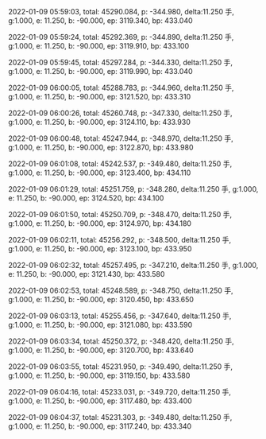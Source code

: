 2022-01-09 05:59:03, total: 45290.084, p: -344.980, delta:11.250 手, g:1.000, e: 11.250, b: -90.000, ep: 3119.340, bp: 433.040

2022-01-09 05:59:24, total: 45292.369, p: -344.890, delta:11.250 手, g:1.000, e: 11.250, b: -90.000, ep: 3119.910, bp: 433.100

2022-01-09 05:59:45, total: 45297.284, p: -344.330, delta:11.250 手, g:1.000, e: 11.250, b: -90.000, ep: 3119.990, bp: 433.040

2022-01-09 06:00:05, total: 45288.783, p: -344.960, delta:11.250 手, g:1.000, e: 11.250, b: -90.000, ep: 3121.520, bp: 433.310

2022-01-09 06:00:26, total: 45260.748, p: -347.330, delta:11.250 手, g:1.000, e: 11.250, b: -90.000, ep: 3124.110, bp: 433.930

2022-01-09 06:00:48, total: 45247.944, p: -348.970, delta:11.250 手, g:1.000, e: 11.250, b: -90.000, ep: 3122.870, bp: 433.980

2022-01-09 06:01:08, total: 45242.537, p: -349.480, delta:11.250 手, g:1.000, e: 11.250, b: -90.000, ep: 3123.400, bp: 434.110

2022-01-09 06:01:29, total: 45251.759, p: -348.280, delta:11.250 手, g:1.000, e: 11.250, b: -90.000, ep: 3124.520, bp: 434.100

2022-01-09 06:01:50, total: 45250.709, p: -348.470, delta:11.250 手, g:1.000, e: 11.250, b: -90.000, ep: 3124.970, bp: 434.180

2022-01-09 06:02:11, total: 45256.292, p: -348.500, delta:11.250 手, g:1.000, e: 11.250, b: -90.000, ep: 3123.100, bp: 433.950

2022-01-09 06:02:32, total: 45257.495, p: -347.210, delta:11.250 手, g:1.000, e: 11.250, b: -90.000, ep: 3121.430, bp: 433.580

2022-01-09 06:02:53, total: 45248.589, p: -348.750, delta:11.250 手, g:1.000, e: 11.250, b: -90.000, ep: 3120.450, bp: 433.650

2022-01-09 06:03:13, total: 45255.456, p: -347.640, delta:11.250 手, g:1.000, e: 11.250, b: -90.000, ep: 3121.080, bp: 433.590

2022-01-09 06:03:34, total: 45250.372, p: -348.420, delta:11.250 手, g:1.000, e: 11.250, b: -90.000, ep: 3120.700, bp: 433.640

2022-01-09 06:03:55, total: 45231.950, p: -349.490, delta:11.250 手, g:1.000, e: 11.250, b: -90.000, ep: 3119.150, bp: 433.580

2022-01-09 06:04:16, total: 45233.031, p: -349.720, delta:11.250 手, g:1.000, e: 11.250, b: -90.000, ep: 3117.480, bp: 433.400

2022-01-09 06:04:37, total: 45231.303, p: -349.480, delta:11.250 手, g:1.000, e: 11.250, b: -90.000, ep: 3117.240, bp: 433.340